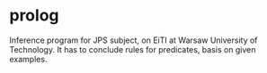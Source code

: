 prolog
======

Inference program for JPS subject, on EiTI at Warsaw University of Technology.
It has to conclude rules for predicates, basis on given examples.
